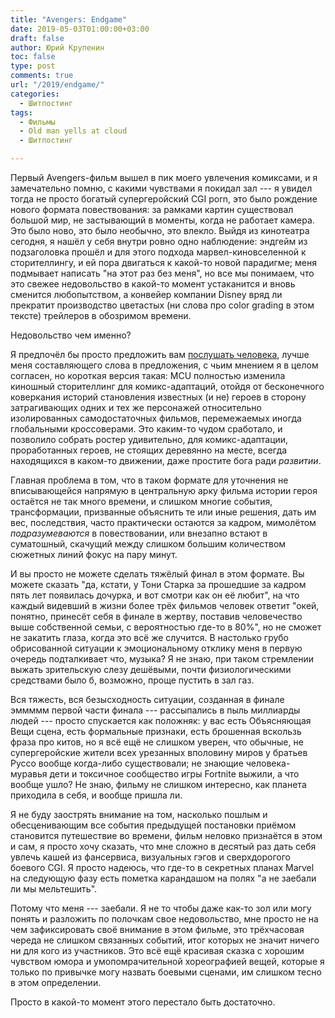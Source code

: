 ```yaml
---
title: "Avengers: Endgame"
date: 2019-05-03T01:00:00+03:00
draft: false
author: Юрий Крупенин
toc: false
type: post
comments: true
url: "/2019/endgame/"
categories:
  - Шитпостинг
tags:
  - Фильмы
  - Old man yells at cloud
  - Шитпостинг

---
```

Первый Avengers-фильм вышел в пик моего увлечения комиксами, и я замечательно помню, с какими чувствами я покидал зал --- я увидел тогда не просто богатый супергеройский CGI porn, это было рождение нового формата повествования: за рамками картин существовал большой мир, не застывающий в моменты, когда не работает камера. Это было ново, это было необычно, это влекло. Выйдя из кинотеатра сегодня, я нашёл у себя внутри ровно одно наблюдение: эндгейм из подзаголовка прошёл и для этого подхода марвел-киновселенной к сторителлингу, и ей пора двигаться к какой-то новой парадигме; меня подмывает написать "на этот раз без меня", но все мы понимаем, что это свежее недовольство в какой-то момент устаканится и вновь сменится любопытством, а конвейер компании Disney вряд ли прекратит производство цветастых (ни слова про color grading в этом тексте) трейлеров в обозримом времени.

Недовольство чем именно?

Я предпочёл бы просто предложить вам [послушать человека][1], лучше меня составляющего слова в предложения, с чьим мнением я в целом согласен, но короткая версия такая: MCU полностью изменила киношный сторителлинг для комикс-адаптаций, отойдя от бесконечного коверкания историй становления известных (и не) героев в сторону затрагивающих одних и тех же персонажей относительно изолированных самодостаточных фильмов, перемежаемых иногда глобальными кроссоверами. Это каким-то чудом сработало, и позволило собрать ростер удивительно, для комикс-адаптации, проработанных героев, не стоящих деревянно на месте, всегда находящихся в каком-то движении, даже простите бога ради _развитии_.

Главная проблема в том, что в таком формате для уточнения не вписывающейся напрямую в центральную арку фильма истории героя остаётся не так много времени, и слишком многие события, трансформации, призванные объяснить те или иные решения, дать им вес, последствия, часто практически остаются за кадром, мимолётом _подразумеваются_ в повествовании, или внезапно встают в суматошный, скачущий между слишком большим количеством сюжетных линий фокус на пару минут.

И вы просто не можете сделать тяжёлый финал в этом формате. Вы можете сказать "да, кстати, у Тони Старка за прошедшие за кадром пять лет появилась дочурка, и вот смотри как он её любит", на что каждый видевший в жизни более трёх фильмов человек ответит "окей, понятно, принесёт себя в финале в жертву, поставив человечество выше собственной семьи, с вероятностью где-то в 80%", но не сможет не закатить глаза, когда это всё же случится. В настолько грубо обрисованной ситуации к эмоциональному отклику меня в первую очередь подталкивает что, музыка? Я не знаю, при таком стремлении выжать зрительскую слезу дешёвыми, почти физиологическими средствами было б, возможно, проще пустить в зал газ.

Вся тяжесть, вся безысходность ситуации, созданная в финале эммммм первой части финала --- рассыпались в пыль миллиарды людей --- просто спускается как положняк: у вас есть Объясняющая Вещи сцена, есть формальные признаки, есть брошенная вскользь фраза про китов, но я всё ещё не слишком уверен, что обычные, не супергеройские жители всех урезанных вполовину миров у братьев Руссо вообще когда-либо существовали; не знающие человека-муравья дети и токсичное сообщество игры Fortnite выжили, а что вообще ушло? Не знаю, фильму не слишком интересно, как планета приходила в себя, и вообще пришла ли.

Я не буду заострять внимание на том, насколько пошлым и обесценивающим все события предыдущей постановки приёмом становится путешествие во времени, фильм неловко признаётся в этом и сам, я просто хочу сказать, что мне сложно в десятый раз дать себя увлечь кашей из фансервиса, визуальных гэгов и сверхдорогого боевого CGI. Я просто надеюсь, что где-то в секретных планах Marvel на следующую фазу есть пометка карандашом на полях "а не заебали ли мы мельтешить".

Потому что меня --- заебали. Я не то чтобы даже как-то зол или могу понять и разложить по полочкам свое недовольство, мне просто не на чем зафиксировать своё внимание в этом фильме, это трёхчасовая череда не слишком связанных событий, итог которых не значит ничего ни для кого из участников. Это всё ещё красивая сказка с хорошим чувством юмора и умопомрачительной хореографией вещей, которые я только по привычке могу назвать боевыми сценами, им слишком тесно в этом определении.

Просто в какой-то момент этого перестало быть достаточно.




[1]: https://www.youtube.com/watch?v=u6Bq_jK0Z1Y

